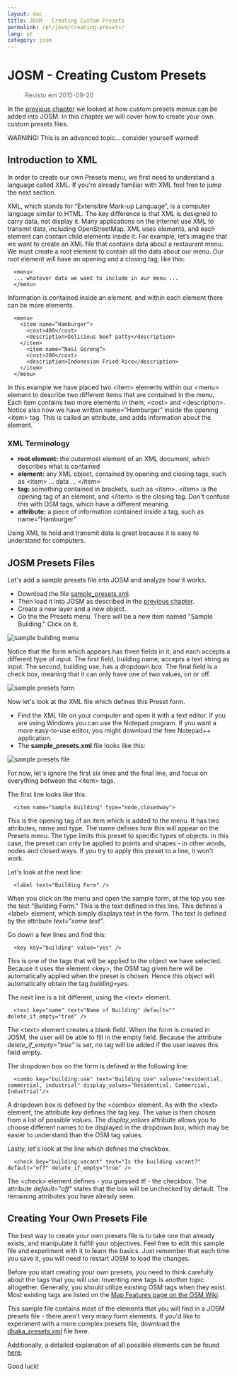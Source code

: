 ```yaml
---
layout: doc
title: JOSM - Creating Custom Presets
permalink: /pt/josm/creating-presets/
lang: pt
category: josm
---
```


JOSM - Creating Custom Presets
=======================

> Revisto em 2015-09-20  

In the [previous chapter](/en/josm/josm-presets) we looked at how custom presets menus can be added into JOSM. In this chapter we will cover how to create your own custom presets files.  

WARNING! This is an advanced topic... consider yourself warned!  

Introduction to XML
-------------------

In order to create our own Presets menu, we first need to understand a language called XML. If you're already familiar with XML feel free to jump the next section.  

XML, which stands for “Extensible Mark-up Language”, is a computer language similar to HTML.  The key difference is that XML is designed to carry data, not display it.  Many applications on the internet use XML to transmit data, including OpenStreetMap.  XML uses elements, and each element can contain child elements inside it.  For example, let’s imagine that we want to create an XML file that contains data about a restaurant menu.  We must create a root element to contain all the data about our menu.  Our root element will have an opening and a closing tag, like this:

      <menu>
      ... whatever data we want to include in our menu ...
      </menu>

Information is contained inside an element, and within each element there can be more elements.  

      <menu>
        <item name=“Hamburger”>
          <cost>400</cost>
          <description>Delicious beef patty</description>
        </item>
          <item name=“Nasi Goreng”>
          <cost>200</cost>
          <description>Indonesian Fried Rice</description>
        </item>
      </menu>

In this example we have placed two &lt;item&gt; elements within our &lt;menu&gt; element to describe two different items that are contained in the menu.  Each item contains two more elements in them, &lt;cost&gt; and &lt;description&gt;.  Notice also how we have written name=”Hamburger” inside the opening &lt;item&gt; tag.  This is called an attribute, and adds information about the element.


### XML Terminology

- **root element:** the outermost element of an XML document, which describes what is contained  
- **element:** any XML object, contained by opening and closing tags, such as &lt;item&gt; ... data ... &lt;/item&gt;  
- **tag:** something contained in brackets, such as &lt;item&gt;.  &lt;item&gt; is the opening tag of an element, and &lt;/item&gt; is the closing tag. Don't confuse this with OSM tags, which have a different meaning.  
- **attribute:** a piece of information contained inside a tag, such as name=“Hamburger”  

Using XML to hold and transmit data is great because it is easy to understand for computers.  


JOSM Presets Files
-------------------

Let's add a sample presets file into JOSM and analyze how it works.  

- Download the file [sample_presets.xml](/files/sample_presets.xml).  
- Then load it into JOSM as described in the [previous chapter](/en/josm/josm-presets).  
- Create a new layer and a new object.  
- Go the the Presets menu. There will be a new item named "Sample Building." Click on it.  

![sample building menu][]

Notice that the form which appears has three fields in it, and each accepts a different type of input. The first field, building name, accepts a text string as input. The second, building use, has a dropdown box. The final field is a check box, meaning that it can only have one of two values, on or off.

![sample presets form][]

Now let's look at the XML file which defines this Preset form.

- Find the XML file on your computer and open it with a text editor. If you are using Windows you can use the Notepad program. If you want a more easy-to-use editor, you might download the free Notepad++ application.  
- The **sample_presets.xml** file looks like this:  

![sample presets file][]

For now, let's ignore the first six lines and the final line, and focus on everything between the &lt;item&gt; tags.

The first line looks like this:

      <item name="Sample Building" type="node,closedway">

This is the opening tag of an item which is added to the menu. It has two attributes, name and type. The name defines how this will appear on the Presets menu. The type limits this preset to specific types of objects. In this case, the preset can only be applied to points and shapes - in other words, nodes and closed ways. If you try to apply this preset to a line, it won't work.  

Let's look at the next line:  

      <label text="Building Form" />

When you click on the menu and open the sample form, at the top you see the text "Building Form." This is the text defined in this line. This defines a &lt;label&gt; element, which simply displays text in the form. The text is defined by the attribute *text="some text"*.  

Go down a few lines and find this:  

      <key key="building" value="yes" />

This is one of the tags that will be applied to the object we have selected. Because it uses the element &lt;key&gt;, the OSM tag given here will be automatically applied when the preset is chosen. Hence this object will automatically obtain the tag *building=yes*.  

The next line is a bit different, using the &lt;text&gt; element.  

      <text key="name" text="Name of Building" default="" delete_if_empty="true" />

The &lt;text&gt; element creates a blank field. When the form is created in JOSM, the user will be able to fill in the empty field. Because the attribute *delete_if_empty="true"* is set, no tag will be added if the user leaves this field empty.  

The dropdown box on the form is defined in the following line:  

      <combo key="building:use" text="Building Use" values="residential, commercial, industrial" display_values="Residential, Commercial, Industrial"/>

A dropdown box is defined by the &lt;combo&gt; element. As with the &lt;text&gt; element, the attribute *key* defines the tag key. The value is then chosen from a list of possible *values*. The *display_values* attribute allows you to choose different names to be displayed in the dropdown box, which may be easier to understand than the OSM tag values.  

Lastly, let's look at the line which defines the checkbox.  

      <check key="building:vacant" text="Is the building vacant?" default="off" delete_if_empty="true" />

The &lt;check&gt; element defines - you guessed it! - the checkbox. The attribute *default="off"* states that the box will be unchecked by default. The remaining attributes you have already seen.  

Creating Your Own Presets File
------------------------------

The best way to create your own presets file is to take one that already exists, and manipulate it fulfill your objectives.  Feel free to edit this sample file and experiment with it to learn the basics. Just remember that each time you save it, you will need to restart JOSM to load the changes.  

Before you start creating your own presets, you need to think carefully about the tags that you will use. Inventing new tags is another topic altogether. Generally, you should utilize existing OSM tags when they exist. Most existing tags are listed on the [Map Features page on the OSM Wiki](http://wiki.openstreetmap.org/wiki/Map_Features).  

This sample file contains most of the elements that you will find in a JOSM presets file - there aren't very many form elements. If you'd like to experiment with a more complex presets file, download the [dhaka_presets.xml](/files/dhaka_presets.xml) file here.  

Additionally, a detailed explanation of all possible elements can be found [here](http://josm.openstreetmap.de/wiki/TaggingPresets).  

Good luck!  


[sample building menu]: /images/josm/sample-building-menu.png
[sample presets form]: /images/josm/sample-presets-form.png
[sample presets file]: /images/josm/sample-presets-file.png